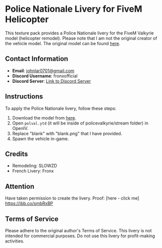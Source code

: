 # Police Nationale Livery for FiveM Helicopter

This texture pack provides a Police Nationale livery for the FiveM Valkyrie  model (helicopter remodel). Please note that I am not the original creator of the vehicle model. The original model can be found [here](https://www.lcpdfr.com/downloads/gta5mods/vehiclemodels/42500-fivem-ready-remodel-of-valkyrie-no-turrets-custom-template-2k/).

## Contact Information
- **Email**: johnlar0701@gmail.com
- **Discord Username**: fronxofficial
- **Discord Server**: [Link to Discord Server](https://discord.gg/kq3vvREwV5)

## Instructions
To apply the Police Nationale livery, follow these steps:

1. Download the model from [here](https://www.lcpdfr.com/downloads/gta5mods/vehiclemodels/42500-fivem-ready-remodel-of-valkyrie-no-turrets-custom-template-2k/).
2. Open `polval.ytd` (it will be inside of policevalkyrie/stream folder) in OpenIV.
3. Replace "blank" with "blank.png" that I have provided.
4. Spawn the vehicle in-game.

## Credits

- Remodeling: SLOWZD
- French Livery: Fronx

## Attention
Have taken permission to create the livery. Proof: [here - click me] https://ibb.co/smbRxBP

## Terms of Service
Please adhere to the original author's Terms of Service. This livery is not intended for commercial purposes. Do not use this livery for profit-making activities.
